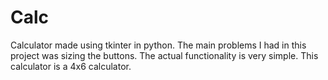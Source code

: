 # Calc
Calculator made using tkinter in python. The main problems I had in this project was sizing the buttons.
The actual functionality is very simple. This calculator is a 4x6 calculator.
